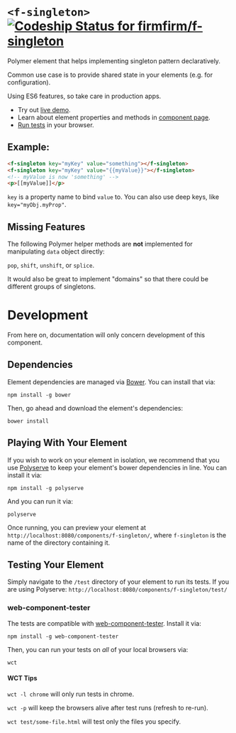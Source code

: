 # `<f-singleton>` [ ![Codeship Status for firmfirm/f-singleton](https://codeship.com/projects/286d0510-bc49-0133-92b3-568b1089e8b8/status?branch=master)](https://codeship.com/projects/136142)

Polymer element that helps implementing singleton pattern declaratively.

Common use case is to provide shared state in your elements (e.g. for configuration).

Using ES6 features, so take care in production apps.

  - Try out [live demo](https://firmfirm.github.io/f-singleton/components/f-singleton/demo/).
  - Learn about element properties and methods in [component page](https://firmfirm.github.io/f-singleton/).
  - [Run tests](https://firmfirm.github.io/f-singleton/components/f-singleton/test/) in your browser.

## Example:

```html
<f-singleton key="myKey" value="something"></f-singleton>
<f-singleton key="myKey" value="{{myValue}}"></f-singleton>
<!-- myValue is now 'something' -->
<p>[[myValue]]</p>
```

`key` is a property name to bind `value` to.
You can also use deep keys, like `key="myObj.myProp"`.

## Missing Features

The following Polymer helper methods are **not** implemented for manipulating `data` object directly:

`pop`, `shift`, `unshift`, or `splice`.

It would also be great to implement "domains" so that there could be different
groups of singletons.

# Development

From here on, documentation will only concern development of this component.

## Dependencies

Element dependencies are managed via [Bower](http://bower.io/). You can
install that via:

    npm install -g bower

Then, go ahead and download the element's dependencies:

    bower install

## Playing With Your Element

If you wish to work on your element in isolation, we recommend that you use
[Polyserve](https://github.com/PolymerLabs/polyserve) to keep your element's
bower dependencies in line. You can install it via:

    npm install -g polyserve

And you can run it via:

    polyserve

Once running, you can preview your element at
`http://localhost:8080/components/f-singleton/`, where `f-singleton` is the name of the directory containing it.


## Testing Your Element

Simply navigate to the `/test` directory of your element to run its tests. If
you are using Polyserve: `http://localhost:8080/components/f-singleton/test/`

### web-component-tester

The tests are compatible with [web-component-tester](https://github.com/Polymer/web-component-tester).
Install it via:

    npm install -g web-component-tester

Then, you can run your tests on _all_ of your local browsers via:

    wct

#### WCT Tips

`wct -l chrome` will only run tests in chrome.

`wct -p` will keep the browsers alive after test runs (refresh to re-run).

`wct test/some-file.html` will test only the files you specify.
